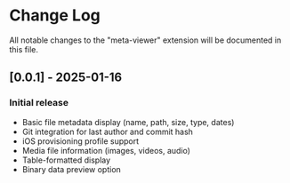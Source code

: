 # Change Log

All notable changes to the "meta-viewer" extension will be documented in this file.

## [0.0.1] - 2025-01-16

### Initial release
- Basic file metadata display (name, path, size, type, dates)
- Git integration for last author and commit hash
- iOS provisioning profile support
- Media file information (images, videos, audio)
- Table-formatted display
- Binary data preview option